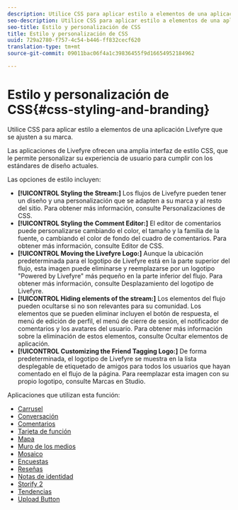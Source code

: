 ```yaml
---
description: Utilice CSS para aplicar estilo a elementos de una aplicación Livefyre que se ajusten a su marca.
seo-description: Utilice CSS para aplicar estilo a elementos de una aplicación Livefyre que se ajusten a su marca.
seo-title: Estilo y personalización de CSS
title: Estilo y personalización de CSS
uuid: 729a2780-f757-4c54-b446-ff832cecf620
translation-type: tm+mt
source-git-commit: 09011bac06f4a1c39836455f9d16654952184962

---
```



# Estilo y personalización de CSS{#css-styling-and-branding}

Utilice CSS para aplicar estilo a elementos de una aplicación Livefyre que se ajusten a su marca.

Las aplicaciones de Livefyre ofrecen una amplia interfaz de estilo CSS, que le permite personalizar su experiencia de usuario para cumplir con los estándares de diseño actuales.

Las opciones de estilo incluyen:

* **[!UICONTROL Styling the Stream:]** Los flujos de Livefyre pueden tener un diseño y una personalización que se adapten a su marca y al resto del sitio. Para obtener más información, consulte Personalizaciones de CSS.
* **[!UICONTROL Styling the Comment Editor:]** El editor de comentarios puede personalizarse cambiando el color, el tamaño y la familia de la fuente, o cambiando el color de fondo del cuadro de comentarios. Para obtener más información, consulte Editor de CSS.
* **[!UICONTROL Moving the Livefyre Logo:]** Aunque la ubicación predeterminada para el logotipo de Livefyre está en la parte superior del flujo, esta imagen puede eliminarse y reemplazarse por un logotipo "Powered by Livefyre" más pequeño en la parte inferior del flujo. Para obtener más información, consulte Desplazamiento del logotipo de Livefyre.
* **[!UICONTROL Hiding elements of the stream:]** Los elementos del flujo pueden ocultarse si no son relevantes para su comunidad. Los elementos que se pueden eliminar incluyen el botón de respuesta, el menú de edición de perfil, el menú de cierre de sesión, el notificador de comentarios y los avatares del usuario. Para obtener más información sobre la eliminación de estos elementos, consulte Ocultar elementos de aplicación.
* **[!UICONTROL Customizing the Friend Tagging Logo:]** De forma predeterminada, el logotipo de Livefyre se muestra en la lista desplegable de etiquetado de amigos para todos los usuarios que hayan comentado en el flujo de la página. Para reemplazar esta imagen con su propio logotipo, consulte Marcas en Studio.

Aplicaciones que utilizan esta función:

* [Carrusel](/help/using/c-about-apps/c-carousel-app/c-carousel-app.md#c_carousel_app)
* [Conversación](/help/using/c-about-apps/c-chat-app/c-chat-app.md#c_chat_app)
* [Comentarios](/help/using/c-about-apps/c-comments/c-comments.md)
* [Tarjeta de función](/help/using/c-about-apps/c-feature-card-app/c-feature-card-app.md#c_feature_card_app)
* [Mapa](/help/using/c-about-apps/c-map-app/c-map-app.md#c_map_app)
* [Muro de los medios](/help/using/c-about-apps/c-media-wall-app/c-media-wall-app.md#c_media_wall_app)
* [Mosaico](/help/using/c-about-apps/c-mosaic-app/c-mosaic-app.md#c_mosaic_app)
* [Encuestas](/help/using/c-about-apps/c-polls-app/c-polls-app.md#c_polls_app)
* [Reseñas](/help/using/c-about-apps/c-reviews-app/c-reviews-app.md#c_reviews_app)
* [Notas de identidad](/help/using/c-about-apps/c-sidenotes-app/c-sidenotes-app.md#c_sidenotes_app)
* [Storify 2](/help/using/c-about-apps/c-storify2/c-storify2.md#c_storify2)
* [Tendencias](/help/using/c-about-apps/c-trending-app/c-trending-app.md#c_trending_app)
* [Upload Button](/help/using/c-about-apps/c-upload-button-app/c-upload-button-app.md#c_upload_button_app)

